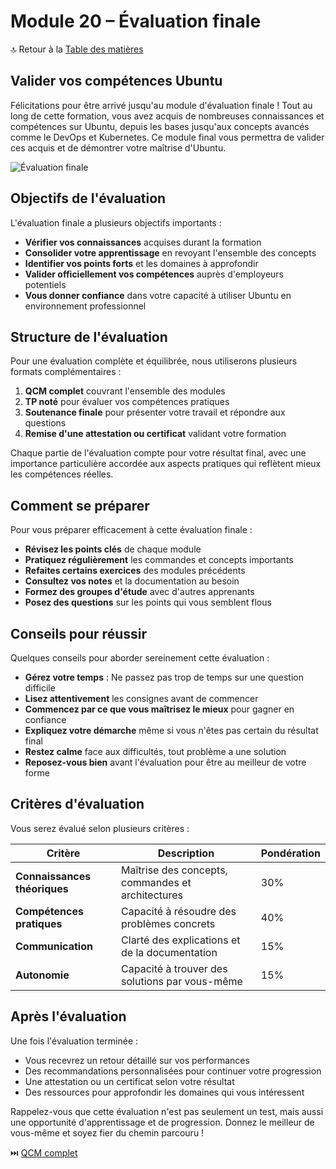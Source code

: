 # Module 20 – Évaluation finale

🔝 Retour à la [Table des matières](/SOMMAIRE.md)

## Valider vos compétences Ubuntu

Félicitations pour être arrivé jusqu'au module d'évaluation finale ! Tout au long de cette formation, vous avez acquis de nombreuses connaissances et compétences sur Ubuntu, depuis les bases jusqu'aux concepts avancés comme le DevOps et Kubernetes. Ce module final vous permettra de valider ces acquis et de démontrer votre maîtrise d'Ubuntu.

![Évaluation finale](https://placeholder-image.com/final-evaluation.png)

## Objectifs de l'évaluation

L'évaluation finale a plusieurs objectifs importants :

- **Vérifier vos connaissances** acquises durant la formation
- **Consolider votre apprentissage** en revoyant l'ensemble des concepts
- **Identifier vos points forts** et les domaines à approfondir
- **Valider officiellement vos compétences** auprès d'employeurs potentiels
- **Vous donner confiance** dans votre capacité à utiliser Ubuntu en environnement professionnel

## Structure de l'évaluation

Pour une évaluation complète et équilibrée, nous utiliserons plusieurs formats complémentaires :

1. **QCM complet** couvrant l'ensemble des modules
2. **TP noté** pour évaluer vos compétences pratiques
3. **Soutenance finale** pour présenter votre travail et répondre aux questions
4. **Remise d'une attestation ou certificat** validant votre formation

Chaque partie de l'évaluation compte pour votre résultat final, avec une importance particulière accordée aux aspects pratiques qui reflètent mieux les compétences réelles.

## Comment se préparer

Pour vous préparer efficacement à cette évaluation finale :

- **Révisez les points clés** de chaque module
- **Pratiquez régulièrement** les commandes et concepts importants
- **Refaites certains exercices** des modules précédents
- **Consultez vos notes** et la documentation au besoin
- **Formez des groupes d'étude** avec d'autres apprenants
- **Posez des questions** sur les points qui vous semblent flous

## Conseils pour réussir

Quelques conseils pour aborder sereinement cette évaluation :

- **Gérez votre temps** : Ne passez pas trop de temps sur une question difficile
- **Lisez attentivement** les consignes avant de commencer
- **Commencez par ce que vous maîtrisez le mieux** pour gagner en confiance
- **Expliquez votre démarche** même si vous n'êtes pas certain du résultat final
- **Restez calme** face aux difficultés, tout problème a une solution
- **Reposez-vous bien** avant l'évaluation pour être au meilleur de votre forme

## Critères d'évaluation

Vous serez évalué selon plusieurs critères :

| Critère | Description | Pondération |
|---------|-------------|-------------|
| **Connaissances théoriques** | Maîtrise des concepts, commandes et architectures | 30% |
| **Compétences pratiques** | Capacité à résoudre des problèmes concrets | 40% |
| **Communication** | Clarté des explications et de la documentation | 15% |
| **Autonomie** | Capacité à trouver des solutions par vous-même | 15% |

## Après l'évaluation

Une fois l'évaluation terminée :

- Vous recevrez un retour détaillé sur vos performances
- Des recommandations personnalisées pour continuer votre progression
- Une attestation ou un certificat selon votre résultat
- Des ressources pour approfondir les domaines qui vous intéressent

Rappelez-vous que cette évaluation n'est pas seulement un test, mais aussi une opportunité d'apprentissage et de progression. Donnez le meilleur de vous-même et soyez fier du chemin parcouru !

⏭️ [QCM complet](/07-projets-certification/module-20-evaluation-finale/01-qcm-complet.md)

